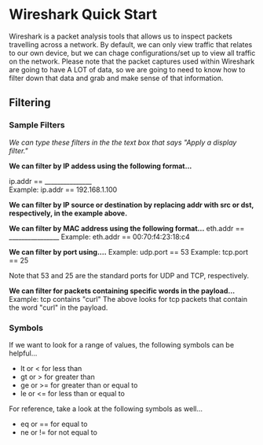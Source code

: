 <h1>Wireshark Quick Start</h1>

<p>Wireshark is a packet analysis tools that allows us to inspect packets travelling across a network. By default, we can only view traffic 
that relates to our own device, but we can chage configurations/set up to view all traffic on the network. Please note that the packet captures
used within Wireshark are going to have A LOT of data, so we are going to need to know how to filter down that data and grab and make sense of that
information. 
</p>

<h2>Filtering</h2>

<h3>Sample Filters</h3>

<em>We can type these filters in the the text box that says "Apply a display filter." </em>

<p>
<strong>We can filter by IP addess using the following format...</strong>

ip.addr == _______________  
Example: ip.addr == 192.168.1.100 

<strong>We can filter by IP source or destination by replacing addr with src or dst, respectively, in the example above.</strong>

<strong>We can filter by MAC address using the following format...</strong>
eth.addr == ________________
Example: eth.addr == 00:70:f4:23:18:c4


<strong>We can filter by port using....</strong>
Example: udp.port == 53 
Example: tcp.port == 25 

Note that 53 and 25 are the standard ports for UDP and TCP, respectively. 

<strong>We can filter for packets containing specific words in the payload...</strong>
Example: tcp contains "curl"
The above looks for tcp packets that contain the word "curl" in the payload.


</p>

<h3>Symbols</h3>
If we want to look for a range of values, the following symbols can be helpful...
<ul>
  <li>lt or < for less than</li>
  <li>gt or > for greater than</li>
  <li>ge or >= for greater than or equal to</li>
  <li>le or <= for less than or equal to</li>
</ul>

For reference, take a look at the following symbols as well...
<ul>
  <li>eq or == for equal to</li>
  <li>ne or != for not equal to</li>
</ul>


